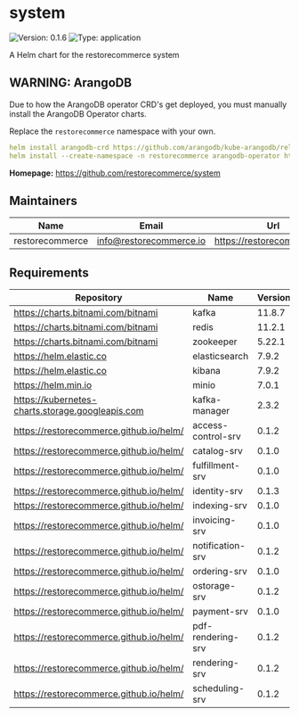 # system

![Version: 0.1.6](https://img.shields.io/badge/Version-0.1.6-informational?style=flat-square) ![Type: application](https://img.shields.io/badge/Type-application-informational?style=flat-square)

A Helm chart for the restorecommerce system

## WARNING: ArangoDB

Due to how the ArangoDB operator CRD's get deployed, you must manually install the ArangoDB Operator charts.

Replace the `restorecommerce` namespace with your own.

```yaml
helm install arangodb-crd https://github.com/arangodb/kube-arangodb/releases/download/1.1.0/kube-arangodb-crd-1.1.0.tgz
helm install --create-namespace -n restorecommerce arangodb-operator https://github.com/arangodb/kube-arangodb/releases/download/1.1.0/kube-arangodb-1.1.0.tgz
```

**Homepage:** <https://github.com/restorecommerce/system>

## Maintainers

| Name | Email | Url |
| ---- | ------ | --- |
| restorecommerce | info@restorecommerce.io | https://restorecommerce.io/ |

## Requirements

| Repository | Name | Version |
|------------|------|---------|
| https://charts.bitnami.com/bitnami | kafka | 11.8.7 |
| https://charts.bitnami.com/bitnami | redis | 11.2.1 |
| https://charts.bitnami.com/bitnami | zookeeper | 5.22.1 |
| https://helm.elastic.co | elasticsearch | 7.9.2 |
| https://helm.elastic.co | kibana | 7.9.2 |
| https://helm.min.io | minio | 7.0.1 |
| https://kubernetes-charts.storage.googleapis.com | kafka-manager | 2.3.2 |
| https://restorecommerce.github.io/helm/ | access-control-srv | 0.1.2 |
| https://restorecommerce.github.io/helm/ | catalog-srv | 0.1.0 |
| https://restorecommerce.github.io/helm/ | fulfillment-srv | 0.1.0 |
| https://restorecommerce.github.io/helm/ | identity-srv | 0.1.3 |
| https://restorecommerce.github.io/helm/ | indexing-srv | 0.1.0 |
| https://restorecommerce.github.io/helm/ | invoicing-srv | 0.1.0 |
| https://restorecommerce.github.io/helm/ | notification-srv | 0.1.2 |
| https://restorecommerce.github.io/helm/ | ordering-srv | 0.1.0 |
| https://restorecommerce.github.io/helm/ | ostorage-srv | 0.1.2 |
| https://restorecommerce.github.io/helm/ | payment-srv | 0.1.0 |
| https://restorecommerce.github.io/helm/ | pdf-rendering-srv | 0.1.2 |
| https://restorecommerce.github.io/helm/ | rendering-srv | 0.1.2 |
| https://restorecommerce.github.io/helm/ | scheduling-srv | 0.1.2 |